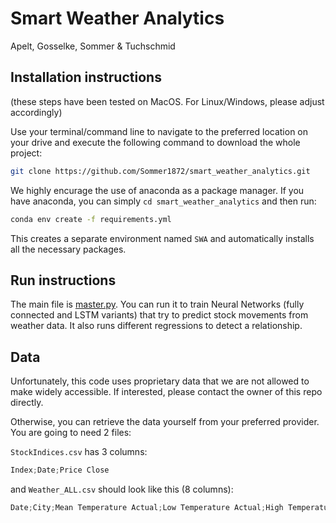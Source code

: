 ﻿# Smart Weather Analytics

Apelt, Gosselke, Sommer & Tuchschmid

## Installation instructions
(these steps have been tested on MacOS. For Linux/Windows, please adjust accordingly)

Use your terminal/command line to  navigate to the preferred location on your drive and execute the following command to download the whole project:
```bash
git clone https://github.com/Sommer1872/smart_weather_analytics.git
```

We highly encurage the use of anaconda as a package manager. If you have anaconda, you can simply `cd smart_weather_analytics` and then run:
```bash
conda env create -f requirements.yml
```
This creates a separate environment named `SWA` and automatically installs all the necessary packages.


## Run instructions

The main file is [master.py](master.py). You can run it to train Neural Networks (fully connected and LSTM variants) that try to predict stock movements from weather data. It also runs different regressions to detect a relationship.


## Data
Unfortunately, this code uses proprietary data that we are not allowed to make widely accessible. If interested, please contact the owner of this repo directly.

Otherwise, you can retrieve the data yourself from your preferred provider. You are going to need 2 files:

`StockIndices.csv` has 3 columns:
```python
Index;Date;Price Close
```

and `Weather_ALL.csv` should look like this (8 columns):
```python
Date;City;Mean Temperature Actual;Low Temperature Actual;High Temperature Actual;Precipitation Actual;Wind Speed Actual;Relative Humidity Actual
```



